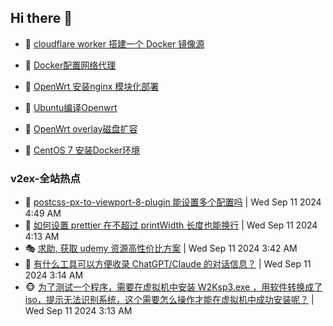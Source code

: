 ## Hi there 👋

<!--
**dkyg666/dkyg666** is a ✨ _special_ ✨ repository because its `README.md` (this file) appears on your GitHub profile.

Here are some ideas to get you started:

- 🔭 I’m currently working on ...
- 🌱 I’m currently learning ...
- 👯 I’m looking to collaborate on ...
- 🤔 I’m looking for help with ...
- 💬 Ask me about ...
- 📫 How to reach me: ...
- 😄 Pronouns: ...
- ⚡ Fun fact: ...
-->

<!-- BLOG-POST-LIST:START -->
- 🦩 [cloudflare worker 搭建一个 Docker 镜像源](http://blog.1996099.xyz/archives/cloudflare-worker-da-jian-yi-ge-docker-jing-xiang-zhan) 

- 🚦 [Docker配置网络代理](http://blog.1996099.xyz/archives/dockerpei-zhi-wang-luo-dai-li) 

- 🫶 [OpenWrt 安装nginx 模块化部署](http://blog.1996099.xyz/archives/openwrt-an-zhuang-nginx-mo-kuai-hua-bu-shu) 

- 🦄 [Ubuntu编译Openwrt](http://blog.1996099.xyz/archives/ubuntuzi-bian-yi-openwrt) 

- 🐻 [OpenWrt overlay磁盘扩容](http://blog.1996099.xyz/archives/openwrt-overlay) 

- 🤖 [CentOS 7 安装Docker环境](http://blog.1996099.xyz/archives/centos-docker) 
<!-- BLOG-POST-LIST:END -->

### v2ex-全站热点
<!-- v2ex:START -->
- 🥸 [postcss-px-to-viewport-8-plugin 能设置多个配置吗](https://www.v2ex.com/t/1071956#reply0) | Wed Sep 11 2024 4:49 AM
- 🤗 [如何设置 prettier 在不超过 printWidth 长度也能换行](https://www.v2ex.com/t/1071951#reply2) | Wed Sep 11 2024 4:13 AM
- 🎭 [求助, 获取 udemy 资源高性价比方案](https://www.v2ex.com/t/1071938#reply0) | Wed Sep 11 2024 3:42 AM
- 🥷 [有什么工具可以方便收录 ChatGPT/Claude 的对话信息？](https://www.v2ex.com/t/1071918#reply6) | Wed Sep 11 2024 3:14 AM
- 🐵 [为了测试一个程序，需要在虚拟机中安装 W2Ksp3.exe ，用软件转换成了 iso，提示无法识别系统，这个需要怎么操作才能在虚拟机中成功安装呢？](https://www.v2ex.com/t/1071917#reply0) | Wed Sep 11 2024 3:13 AM<!-- v2ex:END -->

